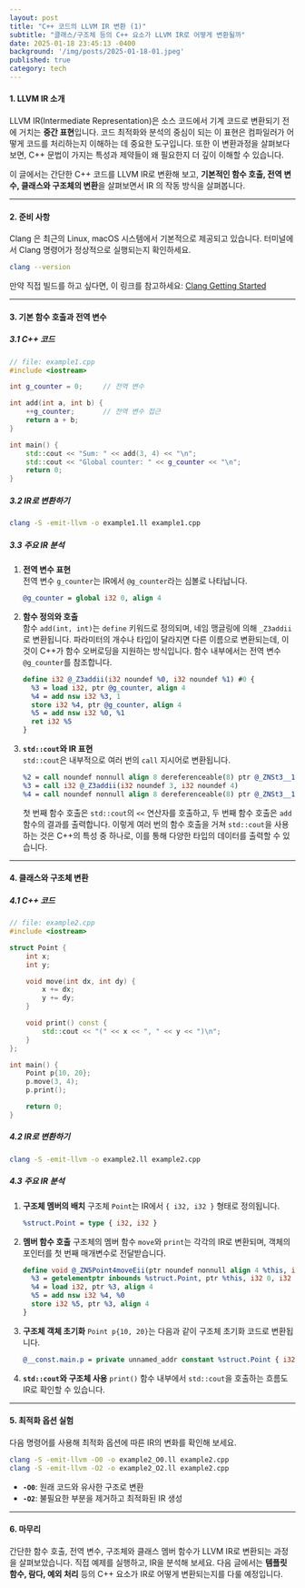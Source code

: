 ```yaml
---
layout: post
title: "C++ 코드의 LLVM IR 변환 (1)"
subtitle: "클래스/구조체 등의 C++ 요소가 LLVM IR로 어떻게 변환될까"
date: 2025-01-18 23:45:13 -0400
background: '/img/posts/2025-01-18-01.jpeg'
published: true
category: tech
---
```



#### **1. LLVM IR 소개**

LLVM IR(Intermediate Representation)은 소스 코드에서 기계 코드로 변환되기 전에 거치는 **중간 표현**입니다. 코드 최적화와 분석의 중심이 되는 이 표현은 컴파일러가 어떻게 코드를 처리하는지 이해하는 데 중요한 도구입니다. 또한 이 변환과정을 살펴보다 보면, C++ 문법이 가지는 특성과 제약들이 왜 필요한지 더 깊이 이해할 수 있습니다.

이 글에서는 간단한 C++ 코드를 LLVM IR로 변환해 보고, **기본적인 함수 호출, 전역 변수, 클래스와 구조체의 변환**을 살펴보면서 IR 의 작동 방식을 살펴봅니다.

---

#### **2. 준비 사항**

Clang 은 최근의 Linux, macOS 시스템에서 기본적으로 제공되고 있습니다. 터미널에서 Clang 명령어가 정상적으로 실행되는지 확인하세요.

```bash
clang --version
```

만약 직접 빌드를 하고 싶다면, 이 링크를 참고하세요: [Clang Getting Started](https://clang.llvm.org/get_started.html)

---

#### **3. 기본 함수 호출과 전역 변수**

##### **3.1 C++ 코드**

```cpp
// file: example1.cpp
#include <iostream>

int g_counter = 0;     // 전역 변수

int add(int a, int b) {
    ++g_counter;       // 전역 변수 접근
    return a + b;
}

int main() {
    std::cout << "Sum: " << add(3, 4) << "\n";
    std::cout << "Global counter: " << g_counter << "\n";
    return 0;
}
```

##### **3.2 IR로 변환하기**

```bash
clang -S -emit-llvm -o example1.ll example1.cpp
```

##### **3.3 주요 IR 분석**

1. **전역 변수 표현**  
   전역 변수 `g_counter`는 IR에서 `@g_counter`라는 심볼로 나타납니다.
   ```llvm
   @g_counter = global i32 0, align 4
   ```

2. **함수 정의와 호출**  
   함수 `add(int, int)`는 `define` 키워드로 정의되며, 네임 맹글링에 의해 `_Z3addii`로 변환됩니다. 파라미터의 개수나 타입이 달라지면 다른 이름으로 변환되는데, 이것이 C++가 함수 오버로딩을 지원하는 방식입니다. 함수 내부에서는 전역 변수 `@g_counter`를 참조합니다.
   ```llvm
   define i32 @_Z3addii(i32 noundef %0, i32 noundef %1) #0 {
     %3 = load i32, ptr @g_counter, align 4
     %4 = add nsw i32 %3, 1
     store i32 %4, ptr @g_counter, align 4
     %5 = add nsw i32 %0, %1
     ret i32 %5
   }
   ```

3. **`std::cout`와 IR 표현**  
   `std::cout`은 내부적으로 여러 번의 `call` 지시어로 변환됩니다.
   ```llvm
   %2 = call noundef nonnull align 8 dereferenceable(8) ptr @_ZNSt3__1lsB8ue170006INS_11char_traitsIcEEEERNS_13basic_ostreamIcT_EES6_PKc(ptr noundef nonnull align 8 dereferenceable(8) @_ZNSt3__14coutE, ptr noundef @.str)
   %3 = call i32 @_Z3addii(i32 noundef 3, i32 noundef 4)
   %4 = call noundef nonnull align 8 dereferenceable(8) ptr @_ZNSt3__113basic_ostreamIcNS_11char_traitsIcEEElsEi(ptr noundef %2, i32 noundef %3)
   ```
   첫 번째 함수 호출은 `std::cout`의 `<<` 연산자를 호출하고, 두 번째 함수 호출은 `add` 함수의 결과를 출력합니다. 이렇게 여러 번의 함수 호출을 거쳐 `std::cout`을 사용하는 것은 C++의 특성 중 하나로, 이를 통해 다양한 타입의 데이터를 출력할 수 있습니다.   

---

#### **4. 클래스와 구조체 변환**

##### **4.1 C++ 코드**

```cpp
// file: example2.cpp
#include <iostream>

struct Point {
    int x;
    int y;

    void move(int dx, int dy) {
        x += dx;
        y += dy;
    }

    void print() const {
        std::cout << "(" << x << ", " << y << ")\n";
    }
};

int main() {
    Point p{10, 20};
    p.move(3, 4);
    p.print();

    return 0;
}
```

##### **4.2 IR로 변환하기**

```bash
clang -S -emit-llvm -o example2.ll example2.cpp
```

##### **4.3 주요 IR 분석**

1. **구조체 멤버의 배치**
   구조체 `Point`는 IR에서 `{ i32, i32 }` 형태로 정의됩니다.
   ```llvm
   %struct.Point = type { i32, i32 }
   ```

2. **멤버 함수 호출**
   구조체의 멤버 함수 `move`와 `print`는 각각의 IR로 변환되며, 객체의 포인터를 첫 번째 매개변수로 전달받습니다.
   ```llvm
   define void @_ZN5Point4moveEii(ptr noundef nonnull align 4 %this, i32 noundef %0, i32 noundef %1) {
     %3 = getelementptr inbounds %struct.Point, ptr %this, i32 0, i32 0
     %4 = load i32, ptr %3, align 4
     %5 = add nsw i32 %4, %0
     store i32 %5, ptr %3, align 4
   }
   ```

3. **구조체 객체 초기화**
   `Point p{10, 20}`는 다음과 같이 구조체 초기화 코드로 변환됩니다.
   ```llvm
   @__const.main.p = private unnamed_addr constant %struct.Point { i32 10, i32 20 }, align 4
   ```

4. **`std::cout`와 구조체 사용**
   `print()` 함수 내부에서 `std::cout`을 호출하는 흐름도 IR로 확인할 수 있습니다.

---

#### **5. 최적화 옵션 실험**

다음 명령어를 사용해 최적화 옵션에 따른 IR의 변화를 확인해 보세요.
```bash
clang -S -emit-llvm -O0 -o example2_O0.ll example2.cpp
clang -S -emit-llvm -O2 -o example2_O2.ll example2.cpp
```

- **`-O0`**: 원래 코드와 유사한 구조로 변환
- **`-O2`**: 불필요한 부분을 제거하고 최적화된 IR 생성

---

#### **6. 마무리**

간단한 함수 호출, 전역 변수, 구조체와 클래스 멤버 함수가 LLVM IR로 변환되는 과정을 살펴보았습니다. 직접 예제를 실행하고, IR을 분석해 보세요. 다음 글에서는 **템플릿 함수, 람다, 예외 처리** 등의 C++ 요소가 IR로 어떻게 변환되는지를 다룰 예정입니다.

